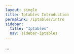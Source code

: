 ```yaml
---
layout: single
title: Iptables Introduction
permalink: /iptables/intro
sidebar:
  title: "Iptables"
  nav: sidebar-iptables
---
```


...
